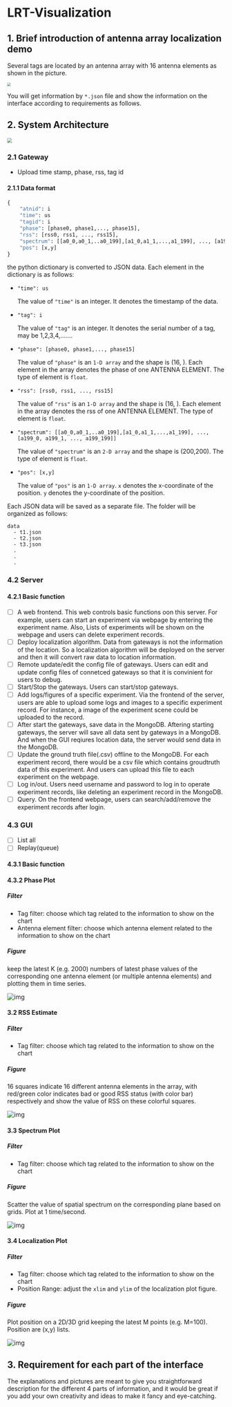 # LRT-Visualization

## 1. Brief introduction of antenna array localization demo

Several tags are located by an antenna array with 16 antenna elements as shown in the picture.

<img src="img/demo.jpg" style="zoom: 50%;" />

You will get information by `*.json` file and show the information on the interface according to requirements as follows.

## 2. System Architecture

<img src="img/structure.png" style="zoom:70%;" />

### 2.1 Gateway

- Upload time stamp, phase, rss, tag id

#### 2.1.1 Data format

```python
{
  	"atnid": i
    "time": us
    "tagid": i
    "phase": [phase0, phase1,..., phase15],
    "rss": [rss0, rss1, ..., rss15],
    "spectrum": [[a0_0,a0_1,..a0_199],[a1_0,a1_1,...,a1_199], ..., [a199_0, a199_1, ..., a199_199]],
    "pos": [x,y]
}
```

the python dictionary is converted to JSON data. Each element in the dictionary is as follows:

- `"time": us`

  The value of `"time"` is an integer. It denotes the timestamp of the data.

- `"tag": i`

  The value of `"tag"` is an integer. It denotes the serial number of a tag, may be 1,2,3,4,....... 

- `"phase": [phase0, phase1,..., phase15]`

  The value of `"phase"` is an `1-D array` and the shape is (16, ). Each element in the array denotes the phase of one ANTENNA ELEMENT. The type of element is `float`.

- `"rss": [rss0, rss1, ..., rss15]`

  The value of `"rss"`  is an `1-D array` and the shape is (16, ).  Each element in the array denotes the rss of one ANTENNA ELEMENT. The type of element is `float`.

- `"spectrum": [[a0_0,a0_1,..a0_199],[a1_0,a1_1,...,a1_199], ..., [a199_0, a199_1, ..., a199_199]]`

  The value of `"spectrum"` is an `2-D array` and the shape is (200,200). The type of element is `float`.

- `"pos": [x,y]`

  The value of  `"pos"` is an `1-D array`. `x` denotes the x-coordinate of the position. `y` denotes the y-coordinate of the position.

Each JSON data will be saved as a separate file. The folder will be organized as follows:

```
data
  - t1.json
  - t2.json
  - t3.json
  .
  .
  .
```



### 4.2 Server

#### 4.2.1 Basic function

- [ ] A web frontend. This web controls basic functions oon this server. For example, users can start an experiment via webpage by entering the experiment name. Also, Lists of experiments will be shown on the webpage and users can delete experiment records.
- [ ] Deploy localization algorithm. Data from gateways is not the information of the location. So a  localization algorithm  will be deployed on the server and then it will convert raw data to location information.
- [ ] Remote update/edit the config file of gateways. Users can edit and update config files of connetced gateways so that it is convinient for users to debug.
- [ ] Start/Stop the gateways. Users can start/stop gateways.
- [ ] Add logs/figures of a specific experiment. Via the frontend of the server, users are able to upload some logs and images to a specific experiment record. For instance, a image of the experiment scene could be uploaded to the record.
- [ ] After start the gateways, save data in the MongoDB. Aftering starting gateways, the server will save all data sent by gateways in a MongoDB. And when the GUI reqiures location data, the server would send data in the MongoDB.
- [ ] Update the ground truth file(.csv) offline to the MongoDB. For each experiment record, there would be a csv file which contains groudtruth data of this experiment. And users can upload this file to each experiment on the webpage.
- [ ] Log in/out. Users need username and password to log in to operate experiment records, like deleting an experiment record in the MongoDB.
- [ ] Query. On the frontend webpage, users can search/add/remove the experiment records after login.

### 4.3 GUI

- [ ] List all
- [ ] Replay(queue)

#### 4.3.1 Basic function

#### 4.3.2 Phase Plot

##### Filter

- Tag filter: choose which tag related to the information to show on the chart
- Antenna element filter: choose which antenna element related to the information to show on the chart

##### Figure

keep the latest K (e.g. 2000) numbers of latest phase values of the corresponding one antenna element (or multiple antenna elements) and plotting them in time series.

![img](file:///Users/xpzhao/Documents/GitHub/LRT-Visualization/img/phase.png?lastModify=1617008887)

#### 3.2 RSS Estimate

##### Filter

- Tag filter: choose which tag related to the information to show on the chart

##### Figure

16 squares indicate 16 different antenna elements in the array, with red/green color indicates bad or good RSS status (with color bar) respectively and show the value of RSS on these colorful squares.

![img](file:///Users/xpzhao/Documents/GitHub/LRT-Visualization/img/rss.png?lastModify=1617008887)

#### 3.3 Spectrum Plot

##### Filter

- Tag filter: choose which tag related to the information to show on the chart

##### Figure

Scatter the value of spatial spectrum on the corresponding plane based on grids. Plot at 1 time/second. 

![img](file:///Users/xpzhao/Documents/GitHub/LRT-Visualization/img/pspectrum.jpg?lastModify=1617008887)

#### 3.4 Localization Plot

##### Filter

- Tag filter: choose which tag related to the information to show on the chart
- Position Range: adjust the `xlim` and `ylim` of the localization plot figure.

##### Figure

Plot position on a 2D/3D grid keeping the latest M points (e.g. M=100). Position are (x,y) lists.

![img](file:///Users/xpzhao/Documents/GitHub/LRT-Visualization/img/position.png?lastModify=1617008887)



## 3. Requirement for each part of the interface

The explanations and pictures are meant to give you straightforward description for the different 4 parts of information, and it would be great if you add your own creativity and ideas to make it fancy and eye-catching.

### 

### 

